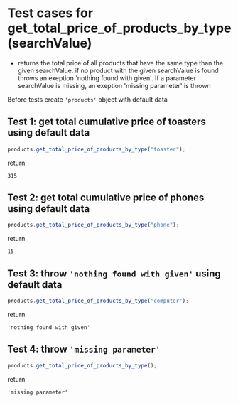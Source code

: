 # Test cases for get_total_price_of_products_by_type(searchValue)

- returns the total price of all products that have the same type than the given searchValue. if no product with the given searchValue is found throws an exeption 'nothing found with given'. If a parameter searchValue is missing, an exeption 'missing parameter' is thrown

Before tests create `'products'` object with default data

## Test 1: get total cumulative price of toasters using default data

```js
products.get_total_price_of_products_by_type("toaster");
```

return

```shell
315
```

## Test 2: get total cumulative price of phones using default data

```js
products.get_total_price_of_products_by_type("phone");
```

return

```shell
15
```

## Test 3: throw `'nothing found with given'` using default data

```js
products.get_total_price_of_products_by_type("computer");
```

return

```shell
'nothing found with given'
```

## Test 4: throw `'missing parameter'`

```js
products.get_total_price_of_products_by_type();
```

return

```shell
'missing parameter'
```
